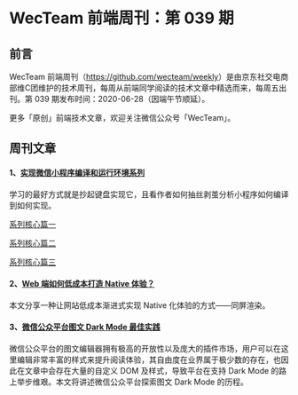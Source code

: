 # WecTeam 前端周刊：第 039 期

## 前言

WecTeam 前端周刊（<https://github.com/wecteam/weekly>）是由京东社交电商部维C团维护的技术周刊，每周从前端同学阅读的技术文章中精选而来，每周五出刊。第 039 期发布时间：2020-06-28（因端午节顺延）。

更多「原创」前端技术文章，欢迎关注微信公众号「WecTeam」。

## 周刊文章

#### 1、[实现微信小程序编译和运行环境系列](https://www.infoq.cn/article/MWUvyNCgktffJJyroysz)

学习的最好方式就是抄起键盘实现它，且看作者如何抽丝剥茧分析小程序如何编译到如何实现。

[系列核心篇一](https://www.infoq.cn/article/MWUvyNCgktffJJyroysz)

[系列核心篇二](https://www.infoq.cn/article/S568iWqdSY2EBETBKKHD)

[系列核心篇三](https://www.infoq.cn/article/APYrPLrkzF3M6x64hz9S)

#### 2、[Web 端如何低成本打造 Native 体验？](https://mp.weixin.qq.com/s/Gt4xzTfzMfVWvHAZZm5X_w)

本文分享一种让网站低成本渐进式实现 Native 化体验的方式——同屏渲染。

#### 3、[微信公众平台图文 Dark Mode 最佳实践](https://mp.weixin.qq.com/s/jgipW2ihmXJBj-4WuiV_rw)

微信公众平台的图文编辑器拥有极高的开放性以及庞大的插件市场，用户可以在这里编辑非常丰富的样式来提升阅读体验，其自由度在业界属于极少数的存在，也因此在文章中会存在大量的自定义 DOM 及样式，导致平台在支持 Dark Mode 的路上举步维艰。本文将讲述微信公众平台探索图文 Dark Mode 的历程。

